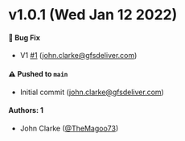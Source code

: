 # v1.0.1 (Wed Jan 12 2022)

#### 🐛 Bug Fix

- V1 [#1](https://github.com/TheMagoo73/storybook-addon-auth0-react/pull/1) (john.clarke@gfsdeliver.com)

#### ⚠️ Pushed to `main`

- Initial commit (john.clarke@gfsdeliver.com)

#### Authors: 1

- John Clarke ([@TheMagoo73](https://github.com/TheMagoo73))
